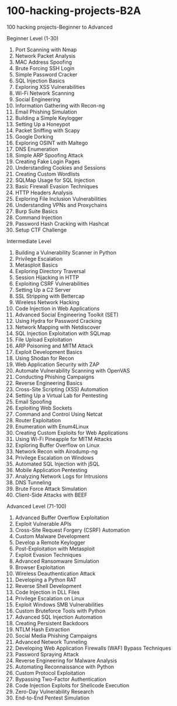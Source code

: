 # 100-hacking-projects-B2A
100 hacking projects-Beginner to Advanced



Beginner Level (1-30)
1. Port Scanning with Nmap
2. Network Packet Analysis
3. MAC Address Spoofing
4. Brute Forcing SSH Login
5. Simple Password Cracker
6. SQL Injection Basics
7. Exploring XSS Vulnerabilities
8. Wi-Fi Network Scanning
9. Social Engineering
10. Information Gathering with Recon-ng
11. Email Phishing Simulation
12. Building a Simple Keylogger
13. Setting Up a Honeypot
14. Packet Sniffing with Scapy
15. Google Dorking
16. Exploring OSINT with Maltego
17. DNS Enumeration
18. Simple ARP Spoofing Attack
19. Creating Fake Login Pages
20. Understanding Cookies and Sessions
21. Creating Custom Wordlists
22. SQLMap Usage for SQL Injection
23. Basic Firewall Evasion Techniques
24. HTTP Headers Analysis
25. Exploring File Inclusion Vulnerabilities
26. Understanding VPNs and Proxychains
27. Burp Suite Basics
28. Command Injection
29. Password Hash Cracking with Hashcat
30. Setup CTF Challenge



Intermediate Level
1. Building a Vulnerability Scanner in Python
2. Privilege Escalation
3. Metasploit Basics
4. Exploring Directory Traversal
5. Session Hijacking in HTTP
6. Exploiting CSRF Vulnerabilities
7. Setting Up a C2 Server
8. SSL Stripping with Bettercap
9. Wireless Network Hacking
10. Code Injection in Web Applications
11. Advanced Social Engineering Toolkit (SET)
12. Using Hydra for Password Cracking
13. Network Mapping with Netdiscover
14. SQL Injection Exploitation with SQLmap
15. File Upload Exploitation
16. ARP Poisoning and MITM Attack
17. Exploit Development Basics
18. Using Shodan for Recon
19. Web Application Security with ZAP
20. Automate Vulnerability Scanning with OpenVAS
21. Conducting Phishing Campaigns
22. Reverse Engineering Basics
23. Cross-Site Scripting (XSS) Automation
24. Setting Up a Virtual Lab for Pentesting
25. Email Spoofing
26. Exploiting Web Sockets
27. Command and Control Using Netcat
28. Router Exploitation
29. Enumeration with Enum4Linux
30. Creating Custom Exploits for Web Applications
31. Using Wi-Fi Pineapple for MITM Attacks
32. Exploring Buffer Overflow on Linux
33. Network Recon with Airodump-ng
34. Privilege Escalation on Windows
35. Automated SQL Injection with jSQL
36. Mobile Application Pentesting
37. Analyzing Network Logs for Intrusions
38. DNS Tunneling
39. Brute Force Attack Simulation
40. Client-Side Attacks with BEEF




Advanced Level (71-100)
1. Advanced Buffer Overflow Exploitation
2. Exploit Vulnerable APIs
3. Cross-Site Request Forgery (CSRF) Automation
4. Custom Malware Development
5. Develop a Remote Keylogger
6. Post-Exploitation with Metasploit
7. Exploit Evasion Techniques
8. Advanced Ransomware Simulation
9. Browser Exploitation
10. Wireless Deauthentication Attack
11. Developing a Python RAT
12. Reverse Shell Development
13. Code Injection in DLL Files
14. Privilege Escalation on Linux
15. Exploit Windows SMB Vulnerabilities
16. Custom Bruteforce Tools with Python
17. Advanced SQL Injection Automation
18. Creating Persistent Backdoors
19. NTLM Hash Extraction
20. Social Media Phishing Campaigns
21. Advanced Network Tunneling
22. Developing Web Application Firewalls (WAF) Bypass Techniques
23. Password Spraying Attack
24. Reverse Engineering for Malware Analysis
25. Automating Reconnaissance with Python
26. Custom Protocol Exploitation
27. Bypassing Two-Factor Authentication
28. Code Injection Exploits for Shellcode Execution
29. Zero-Day Vulnerability Research
30. End-to-End Pentest Simulation

